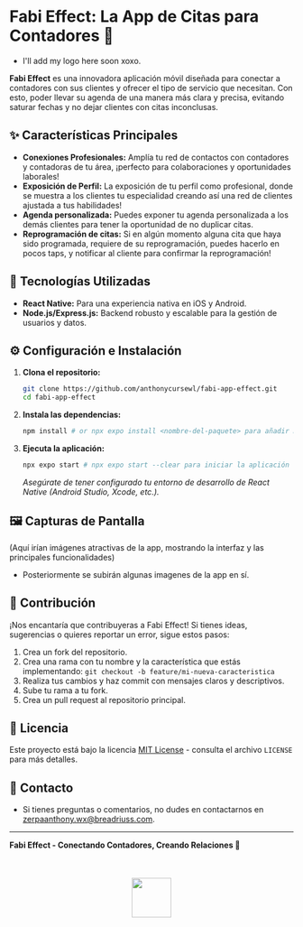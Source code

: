 # Fabi Effect: La App de Citas para Contadores 💼

- I'll add my logo here soon xoxo.

**Fabi Effect** es una innovadora aplicación móvil diseñada para conectar a contadores con sus clientes y ofrecer el tipo de servicio que necesitan.  Con esto, poder llevar su agenda de una manera más clara y precisa, evitando saturar fechas y no dejar clientes con citas inconclusas. 

## ✨ Características Principales

*   **Conexiones Profesionales:** Amplía tu red de contactos con contadores y contadoras de tu área, ¡perfecto para colaboraciones y oportunidades laborales!
*   **Exposición de Perfil:** La exposición de tu perfil como profesional, donde se muestra a los clientes tu especialidad creando así una red de clientes ajustada a tus habilidades!
*   **Agenda personalizada:** Puedes exponer tu agenda personalizada a los demás clientes para tener la oportunidad de no duplicar citas.
*   **Reprogramación de citas:** Si en algún momento alguna cita que haya sido programada, requiere de su reprogramación, puedes hacerlo en pocos taps, y notificar al cliente para confirmar la reprogramación!  

## 🚀 Tecnologías Utilizadas

*   **React Native:** Para una experiencia nativa en iOS y Android.
*   **Node.js/Express.js:** Backend robusto y escalable para la gestión de usuarios y datos.

## ⚙️ Configuración e Instalación

1.  **Clona el repositorio:**

    ```bash
    git clone https://github.com/anthonycursewl/fabi-app-effect.git 
    cd fabi-app-effect
    ```

2.  **Instala las dependencias:**

    ```bash
    npm install # or npx expo install <nombre-del-paquete> para añadir más dependencias usando Expo.
    ```

3.  **Ejecuta la aplicación:**

    ```bash
    npx expo start # npx expo start --clear para iniciar la aplicación limpiando el cache.
    ```

    *Asegúrate de tener configurado tu entorno de desarrollo de React Native (Android Studio, Xcode, etc.).*

## 🖼️ Capturas de Pantalla

(Aquí irían imágenes atractivas de la app, mostrando la interfaz y las principales funcionalidades)

* Posteriormente se subirán algunas imagenes de la app en sí.

## 🤝 Contribución

¡Nos encantaría que contribuyeras a Fabi Effect! Si tienes ideas, sugerencias o quieres reportar un error, sigue estos pasos:

1.  Crea un fork del repositorio.
2.  Crea una rama con tu nombre y la característica que estás implementando: `git checkout -b feature/mi-nueva-caracteristica`
3.  Realiza tus cambios y haz commit con mensajes claros y descriptivos.
4.  Sube tu rama a tu fork.
5.  Crea un pull request al repositorio principal.

## 📜 Licencia

Este proyecto está bajo la licencia [MIT License](LICENSE) - consulta el archivo `LICENSE` para más detalles.

## 📧 Contacto

*   Si tienes preguntas o comentarios, no dudes en contactarnos en [zerpaanthony.wx@breadriuss.com](mailto:zerpaanthony.wx@breadriuss.com).

---

**Fabi Effect - Conectando Contadores, Creando Relaciones 💼**

<div style="display: flex; justify-content: center; align-items: center; flex-direction: column; gap: 1rem; margin-top: 50px;">
    <img src='https://www.breadriuss.com/logo_recortado.png' style='width: 70px; height: auto;'/>
</div>
